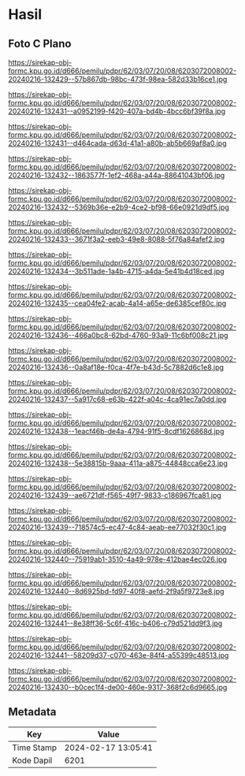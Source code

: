 # Hasil

## Foto C Plano

https://sirekap-obj-formc.kpu.go.id/d666/pemilu/pdpr/62/03/07/20/08/6203072008002-20240216-132429--57b867db-98bc-473f-98ea-582d33b16ce1.jpg

https://sirekap-obj-formc.kpu.go.id/d666/pemilu/pdpr/62/03/07/20/08/6203072008002-20240216-132431--a0952199-f420-407a-bd4b-4bcc6bf39f8a.jpg

https://sirekap-obj-formc.kpu.go.id/d666/pemilu/pdpr/62/03/07/20/08/6203072008002-20240216-132431--d464cada-d63d-41a1-a80b-ab5b669af8a0.jpg

https://sirekap-obj-formc.kpu.go.id/d666/pemilu/pdpr/62/03/07/20/08/6203072008002-20240216-132432--1863577f-1ef2-468a-a44a-88641043bf06.jpg

https://sirekap-obj-formc.kpu.go.id/d666/pemilu/pdpr/62/03/07/20/08/6203072008002-20240216-132432--5369b36e-e2b9-4ce2-bf98-66e0921d9df5.jpg

https://sirekap-obj-formc.kpu.go.id/d666/pemilu/pdpr/62/03/07/20/08/6203072008002-20240216-132433--3671f3a2-eeb3-49e8-8088-5f76a84afef2.jpg

https://sirekap-obj-formc.kpu.go.id/d666/pemilu/pdpr/62/03/07/20/08/6203072008002-20240216-132434--3b511ade-1a4b-4715-a4da-5e41b4d18ced.jpg

https://sirekap-obj-formc.kpu.go.id/d666/pemilu/pdpr/62/03/07/20/08/6203072008002-20240216-132435--cea04fe2-acab-4a14-a65e-de6385cef80c.jpg

https://sirekap-obj-formc.kpu.go.id/d666/pemilu/pdpr/62/03/07/20/08/6203072008002-20240216-132436--466a0bc8-62bd-4760-93a9-11c6bf008c21.jpg

https://sirekap-obj-formc.kpu.go.id/d666/pemilu/pdpr/62/03/07/20/08/6203072008002-20240216-132436--0a8af18e-f0ca-4f7e-b43d-5c7882d6c1e8.jpg

https://sirekap-obj-formc.kpu.go.id/d666/pemilu/pdpr/62/03/07/20/08/6203072008002-20240216-132437--5a917c68-e63b-422f-a04c-4ca91ec7a0dd.jpg

https://sirekap-obj-formc.kpu.go.id/d666/pemilu/pdpr/62/03/07/20/08/6203072008002-20240216-132438--1eacf46b-de4a-4794-91f5-8cdf1626868d.jpg

https://sirekap-obj-formc.kpu.go.id/d666/pemilu/pdpr/62/03/07/20/08/6203072008002-20240216-132438--5e38815b-9aaa-411a-a875-44848cca6e23.jpg

https://sirekap-obj-formc.kpu.go.id/d666/pemilu/pdpr/62/03/07/20/08/6203072008002-20240216-132439--ae6721df-f565-49f7-9833-c186967fca81.jpg

https://sirekap-obj-formc.kpu.go.id/d666/pemilu/pdpr/62/03/07/20/08/6203072008002-20240216-132439--718574c5-ec47-4c84-aeab-ee77032f30c1.jpg

https://sirekap-obj-formc.kpu.go.id/d666/pemilu/pdpr/62/03/07/20/08/6203072008002-20240216-132440--75919ab1-3510-4a49-978e-412bae4ec026.jpg

https://sirekap-obj-formc.kpu.go.id/d666/pemilu/pdpr/62/03/07/20/08/6203072008002-20240216-132440--8d6925bd-fd97-40f8-aefd-2f9a5f9723e8.jpg

https://sirekap-obj-formc.kpu.go.id/d666/pemilu/pdpr/62/03/07/20/08/6203072008002-20240216-132441--8e38ff36-5c6f-416c-b406-c79d521dd9f3.jpg

https://sirekap-obj-formc.kpu.go.id/d666/pemilu/pdpr/62/03/07/20/08/6203072008002-20240216-132441--58209d37-c070-463e-84f4-a55399c48513.jpg

https://sirekap-obj-formc.kpu.go.id/d666/pemilu/pdpr/62/03/07/20/08/6203072008002-20240216-132430--b0cec1f4-de00-460e-9317-368f2c6d9665.jpg


## Metadata

| Key        | Value               |
| ---------- | ------------------- |
| Time Stamp | 2024-02-17 13:05:41 |
| Kode Dapil | 6201                |



